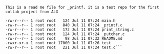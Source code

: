 ```This is a read me file for _printf. it is a test repo for the first collab project from ALX```
```total 44
-rw-r--r-- 1 root root   124 Jul 11 07:24 main.h
-rw-r--r-- 1 root root   840 Jul 11 07:24 _printf.c
-rw-r--r-- 1 root root   172 Jul 11 07:24 print_string.c
-rw-r--r-- 1 root root   124 Jul 11 07:24 _putchar.c
-rw-r--r-- 1 root root    98 Jul 11 07:32 README.md
-rwxr-xr-x 1 root root 17000 Jul 11 07:26 test
-rw-r--r-- 1 root root   221 Jul 11 07:24 test.c```
